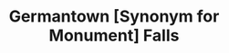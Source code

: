 ---
pid: LLG147
title: Germantown [Synonym for Monument] Falls
location_transcription: Germantown / East Falls
zipcode: 
outside_phl: 
neighborhood: 
age: '14'
age_range: 13-19
instagram: 
image_file_name: LLG_147.jpg
proposal_transcription: |-
  Community Garden with a fountain and park inside for families and or children

  People can garden while children play

  also some bee keeping areas maybe
topic: Environment,Family,Youth,Sustainability
topic_summary: 0, 0, 0, 0
type: Garden
keywords_other: bees, bee keeping, children, play
credit: hr 9-6
image_labels: 
twitter: 
facebook: 
permalink: "/monuments/llg147/"
layout: item-page
---